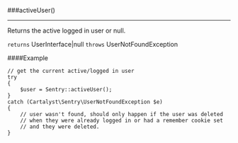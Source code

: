 <a id="activeUser"></a>
###activeUser()

----------

Returns the active logged in user or null.

`returns` UserInterface|null
`throws`  UserNotFoundException

####Example

	// get the current active/logged in user
	try
	{
		$user = Sentry::activeUser();
	}
	catch (Cartalyst\Sentry\UserNotFoundException $e)
	{
		// user wasn't found, should only happen if the user was deleted
		// when they were already logged in or had a remember cookie set
		// and they were deleted.
	}